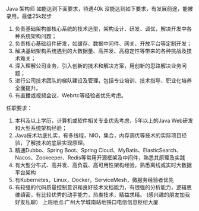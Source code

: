 Java 架构师
如能达到下面要求，待遇40k
没能达到如下要求，有发展前途，能被录用，最低25k起步

1. 负责基础架构部核心系统的技术选型，架构设计、研发、调优，解决开发中各种系统架构问题；
2. 负责核心基础组件研发，如缓存、数据中间件、网关、开放平台等定制开发；
3. 解决基础架构系统遇到的大数据量、高并发、高稳定性等带来的各种挑战及技术难关；
4. 深入理解公司业务，引入创新的技术和解决方案，用创新的思路解决业务问题；
5. 进行公司技术团队的梯队建设及管理，包括专业培训、技术指导、职业化培养全面提升。
6. 有直播或视频会议、Webrtc等经验者优先考虑。

任职要求：

1. 本科及以上学历，计算机或软件相关专业优先考虑，5年以上的Java Web研发和大型系统架构经验；
2. Java技术功底扎实，有多线程，NIO，集合，内存调优等技术的实际项目经验，了解技术的底层实现原理。
3. 精通Dubbo、Spring Boot、Spring Cloud、MyBatis、ElasticSearch、Nacos、Zookeeper、Redis等常用开源框架及中间件，熟悉其原理及实践
4. 有大型分布式、高并发、高负载、高可用性架构经验，熟悉离线或实时大数据平台架构
5. 有Kubernetes，Linux，Docker，ServiceMesh，微服务经验者优先
6. 有较强的代码质量控制意识和良好技术文档能力，有很强的分析能力，逻辑思维缜密，有比较优秀的动手能力，热衷技术，精益求精。
   (感兴趣的朋友加我好友私聊）
   上班地点:广州大学城南站地铁口电信信息枢纽大厦